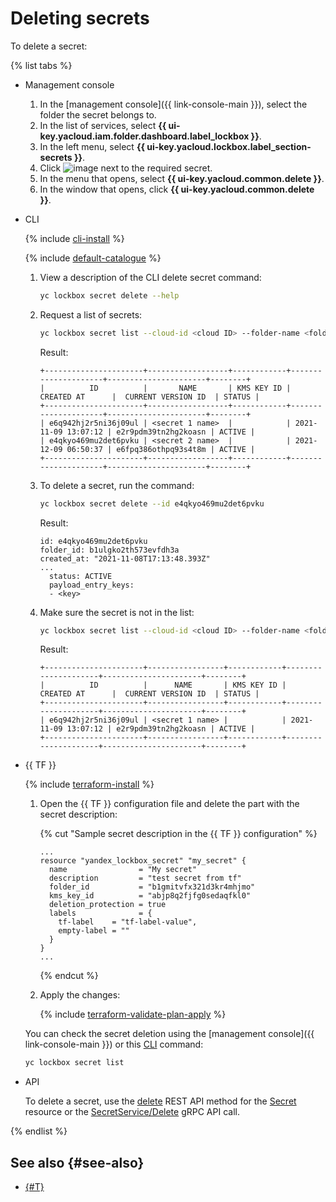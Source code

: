 # Deleting secrets

To delete a secret:

{% list tabs %}

- Management console

   1. In the [management console]({{ link-console-main }}), select the folder the secret belongs to.
   1. In the list of services, select **{{ ui-key.yacloud.iam.folder.dashboard.label_lockbox }}**.
   1. In the left menu, select **{{ ui-key.yacloud.lockbox.label_section-secrets }}**.
   1. Click ![image](../../_assets/horizontal-ellipsis.svg) next to the required secret.
   1. In the menu that opens, select **{{ ui-key.yacloud.common.delete }}**.
   1. In the window that opens, click **{{ ui-key.yacloud.common.delete }}**.

- CLI

   {% include [cli-install](../../_includes/cli-install.md) %}

   {% include [default-catalogue](../../_includes/default-catalogue.md) %}

   1. View a description of the CLI delete secret command:

      ```bash
      yc lockbox secret delete --help
      ```

   1. Request a list of secrets:

      ```bash
      yc lockbox secret list --cloud-id <cloud ID> --folder-name <folder name>
      ```

      Result:

      ```text
      +----------------------+------------------+------------+---------------------+----------------------+--------+
      |          ID          |       NAME       | KMS KEY ID |     CREATED AT      |  CURRENT VERSION ID  | STATUS |
      +----------------------+------------------+------------+---------------------+----------------------+--------+
      | e6q942hj2r5ni36j09ul | <secret 1 name>  |            | 2021-11-09 13:07:12 | e2r9pdm39tn2hg2koasn | ACTIVE |
      | e4qkyo469mu2det6pvku | <secret 2 name>  |            | 2021-12-09 06:50:37 | e6fpq386othpq93s4t8m | ACTIVE |
      +----------------------+------------------+------------+---------------------+----------------------+--------+
      ```

   1. To delete a secret, run the command:

      ```bash
      yc lockbox secret delete --id e4qkyo469mu2det6pvku
      ```

      Result:

      ```text
      id: e4qkyo469mu2det6pvku
      folder_id: b1ulgko2th573evfdh3a
      created_at: "2021-11-08T17:13:48.393Z"
      ...
        status: ACTIVE
        payload_entry_keys:
        - <key>
      ```

   1. Make sure the secret is not in the list:

      ```bash
      yc lockbox secret list --cloud-id <cloud ID> --folder-name <folder name>
      ```

      Result:

      ```text
      +----------------------+-----------------+------------+---------------------+----------------------+--------+
      |          ID          |      NAME       | KMS KEY ID |     CREATED AT      |  CURRENT VERSION ID  | STATUS |
      +----------------------+-----------------+------------+---------------------+----------------------+--------+
      | e6q942hj2r5ni36j09ul | <secret 1 name> |            | 2021-11-09 13:07:12 | e2r9pdm39tn2hg2koasn | ACTIVE |
      +----------------------+-----------------+------------+---------------------+----------------------+--------+
      ```

- {{ TF }}

   {% include [terraform-install](../../_includes/terraform-install.md) %}

   1. Open the {{ TF }} configuration file and delete the part with the secret description:

      {% cut "Sample secret description in the {{ TF }} configuration" %}

      ```
      ...
      resource "yandex_lockbox_secret" "my_secret" {
        name                = "My secret"
        description         = "test secret from tf"
        folder_id           = "b1gmitvfx321d3kr4mhjmo"
        kms_key_id          = "abjp8q2fjfg0sedaqfkl0"
        deletion_protection = true
        labels              = {
          tf-label    = "tf-label-value",
          empty-label = ""
        }
      }
      ...
      ```

      {% endcut %}

   1. Apply the changes:

      {% include [terraform-validate-plan-apply](../../_tutorials/terraform-validate-plan-apply.md) %}

   You can check the secret deletion using the [management console]({{ link-console-main }}) or this [CLI](../../cli/quickstart.md) command:

   ```bash
   yc lockbox secret list
   ```

- API

   To delete a secret, use the [delete](../api-ref/Secret/delete.md) REST API method for the [Secret](../api-ref/Secret/index.md) resource or the [SecretService/Delete](../api-ref/grpc/secret_service.md#Delete) gRPC API call.

{% endlist %}

## See also {#see-also}

* [{#T}](../concepts/secret.md)
